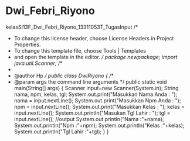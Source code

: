 Dwi_Febri_Riyono
================

kelasSI13F_Dwi_Febri_Riyono_13311053T_TugasInput
/*
* To change this license header, choose License Headers in Project Properties.
* To change this template file, choose Tools | Templates
* and open the template in the editor.
*/
package newpackage;
import java.util.Scanner;
/**
*
* @author Hp
*/
public class DwiRiyono {
/**
* @param args the command line arguments
*/
public static void main(String[] args) {
Scanner input=new Scanner(System.in);
String nama, npm, kelas, tgl;
System.out.print("Masukkan Nama Anda : ");
nama = input.nextLine();
System.out.print("Masukkan Npm Anda : ");
npm = input.nextLine();
System.out.print("Masukkan Kelas : ");
kelas = input.nextLine();
System.out.println("Masukan Tgl Lahir : ");
tgl = input.nextLine();
//output
System.out.println("Nama :"+nama);
System.out.println("Npm :"+npm);
System.out.println("Kelas :"+kelas);
System.out.println("Tgl Lahir :"+tgl);
}
} 
